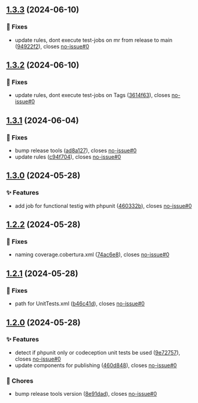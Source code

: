 ## [1.3.3](https://gitlab.moselwal.io/devops/ci-cd-components/test-tools/compare/1.3.2...1.3.3) (2024-06-10)

### :bug: Fixes

* update rules, dont execute test-jobs on mr from release to main ([94922f2](https://gitlab.moselwal.io/devops/ci-cd-components/test-tools/commit/94922f2ec73a866cb1f413cd61ba72c3a8786ce2)), closes [no-issue#0](https://gitlab.moselwal.io/devops/no-issue/issues/0)

## [1.3.2](https://gitlab.moselwal.io/devops/ci-cd-components/test-tools/compare/1.3.1...1.3.2) (2024-06-10)

### :bug: Fixes

* update rules, dont execute test-jobs on Tags ([3614f63](https://gitlab.moselwal.io/devops/ci-cd-components/test-tools/commit/3614f63806df1661a68ae2fc896d3a831b1ce61c)), closes [no-issue#0](https://gitlab.moselwal.io/devops/no-issue/issues/0)

## [1.3.1](https://gitlab.moselwal.io/devops/ci-cd-components/test-tools/compare/1.3.0...1.3.1) (2024-06-04)

### :bug: Fixes

* bump release tools ([ad8a127](https://gitlab.moselwal.io/devops/ci-cd-components/test-tools/commit/ad8a12785d495bebf7699e2322660d7b9ebafbd4)), closes [no-issue#0](https://gitlab.moselwal.io/devops/no-issue/issues/0)
* update rules ([c94f704](https://gitlab.moselwal.io/devops/ci-cd-components/test-tools/commit/c94f704107992b8cc9a44744ebcf52a8ba96e3c6)), closes [no-issue#0](https://gitlab.moselwal.io/devops/no-issue/issues/0)

## [1.3.0](https://gitlab.moselwal.io/devops/ci-cd-components/test-tools/compare/1.2.2...1.3.0) (2024-05-28)


### :sparkles: Features

* add job for functional testig with phpunit ([460332b](https://gitlab.moselwal.io/devops/ci-cd-components/test-tools/commit/460332b62e03235983353bfc9c8998051c5917ce)), closes [no-issue#0](https://gitlab.moselwal.io/devops/no-issue/issues/0)

## [1.2.2](https://gitlab.moselwal.io/devops/ci-cd-components/test-tools/compare/1.2.1...1.2.2) (2024-05-28)


### :bug: Fixes

* naming coverage.cobertura.xml ([74ac6e8](https://gitlab.moselwal.io/devops/ci-cd-components/test-tools/commit/74ac6e807c8639c34f79146a7948a336b0c61d6b)), closes [no-issue#0](https://gitlab.moselwal.io/devops/no-issue/issues/0)

## [1.2.1](https://gitlab.moselwal.io/devops/ci-cd-components/test-tools/compare/1.2.0...1.2.1) (2024-05-28)


### :bug: Fixes

* path for UnitTests.xml ([b46c41d](https://gitlab.moselwal.io/devops/ci-cd-components/test-tools/commit/b46c41df407a16c3967da927604152b82a0b7080)), closes [no-issue#0](https://gitlab.moselwal.io/devops/no-issue/issues/0)

## [1.2.0](https://gitlab.moselwal.io/devops/ci-cd-components/test-tools/compare/1.1.8...1.2.0) (2024-05-28)


### :sparkles: Features

* detect if phpunit only or codeception unit tests be used ([9e72757](https://gitlab.moselwal.io/devops/ci-cd-components/test-tools/commit/9e7275781b89e0e1e0bb12a990caa1e23f7003a2)), closes [no-issue#0](https://gitlab.moselwal.io/devops/no-issue/issues/0)
* update components for publishing ([460d848](https://gitlab.moselwal.io/devops/ci-cd-components/test-tools/commit/460d8486e391bc007b619ab4e0a625953bc0dc1c)), closes [no-issue#0](https://gitlab.moselwal.io/devops/no-issue/issues/0)


### :repeat: Chores

* bump release tools version ([8e91dad](https://gitlab.moselwal.io/devops/ci-cd-components/test-tools/commit/8e91dad89fd797c09d06c9153bfd0781a5336790)), closes [no-issue#0](https://gitlab.moselwal.io/devops/no-issue/issues/0)
